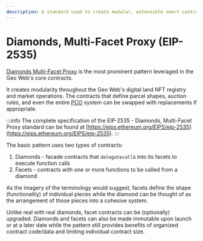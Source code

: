 ```yaml
---
description: A standard used to create modular, extensible smart contract systems.
---
```


# Diamonds, Multi-Facet Proxy (EIP-2535)

[Diamonds Multi-Facet Proxy](https://eips.ethereum.org/EIPS/eip-2535) is the most prominent pattern leveraged in the Geo Web's core contracts.&#x20;

It creates modularity throughout the Geo Web's digital land NFT registry and market operations. The contracts that define parcel shapes, auction rules, and even the entire [PCO](../../../concepts/partial-common-ownership.md) system can be swapped with replacements if appropriate.

:::info
The complete specification of the EIP-2535 - Diamonds, Multi-Facet Proxy standard can be found at [https://eips.ethereum.org/EIPS/eip-2535](https://eips.ethereum.org/EIPS/eip-2535).
:::

The basic pattern uses two types of contracts:

1. Diamonds - facade contracts that `delegatecall`s into its facets to execute function calls
2. Facets - contracts with one or more functions to be called from a diamond

As the imagery of the terminology would suggest, facets define the shape (functionality) of individual pieces while the diamond can be thought of as the arrangement of those pieces into a cohesive system.&#x20;

Unlike real with real diamonds, facet contracts can be (optionally) upgraded. Diamonds and facets can also be made immutable upon launch or at a later date while the pattern still provides benefits of organized contract code/data and limiting individual contract size.
